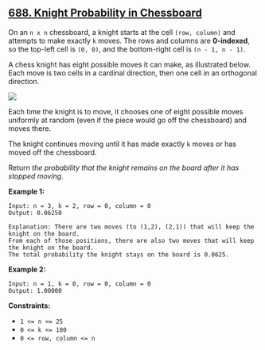 ## [688. Knight Probability in Chessboard](https://leetcode.com/problems/knight-probability-in-chessboard/)

On an `n x n` chessboard, a knight starts at the cell `(row, column)` and attempts to make exactly `k` moves. The rows and columns are **0-indexed**, so the top-left cell is `(0, 0)`, and the bottom-right cell is `(n - 1, n - 1)`.

A chess knight has eight possible moves it can make, as illustrated below. Each move is two cells in a cardinal direction, then one cell in an orthogonal direction.

![](https://assets.leetcode.com/uploads/2018/10/12/knight.png)

Each time the knight is to move, it chooses one of eight possible moves uniformly at random (even if the piece would go off the chessboard) and moves there.

The knight continues moving until it has made exactly `k` moves or has moved off the chessboard.

Return _the probability that the knight remains on the board after it has stopped moving_.

**Example 1:**
```
Input: n = 3, k = 2, row = 0, column = 0
Output: 0.06250

Explanation: There are two moves (to (1,2), (2,1)) that will keep the knight on the board.
From each of those positions, there are also two moves that will keep the knight on the board.
The total probability the knight stays on the board is 0.0625.
```

**Example 2:**
```
Input: n = 1, k = 0, row = 0, column = 0
Output: 1.00000
```
**Constraints:**

*   `1 <= n <= 25`
*   `0 <= k <= 100`
*   `0 <= row, column <= n`